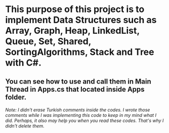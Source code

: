 # This purpose of this project is to implement Data Structures such as Array, Graph, Heap, LinkedList, Queue, Set, Shared, SortingAlgorithms, Stack and Tree with C#.

## You can see how to use and call them in Main Thread in Apps.cs that located inside Apps folder.

###### Note: I didn't erase Turkish comments inside the codes. I wrote those comments while I was implementing this code to keep in my mind what I did. Perhaps, it also may help you when you read these codes. That's why I didn't delete them.
